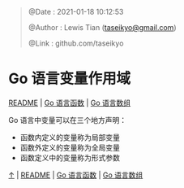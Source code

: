 > @Date    : 2021-01-18 10:12:53
>
> @Author  : Lewis Tian (taseikyo@gmail.com)
>
> @Link    : github.com/taseikyo

# Go 语言变量作用域

[README](../README.md) | [Go 语言函数](08.go-functions.md) | [Go 语言数组](10.go-arrays.md)

Go 语言中变量可以在三个地方声明：

- 函数内定义的变量称为局部变量
- 函数外定义的变量称为全局变量
- 函数定义中的变量称为形式参数

[↑](#go-语言变量作用域) | [README](../README.md) | [Go 语言函数](08.go-functions.md) | [Go 语言数组](10.go-arrays.md)
